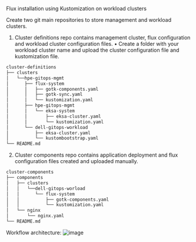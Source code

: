 Flux installation using Kustomization on workload clusters

Create two git main repositories to store management and workload clusters.
1.	Cluster definitions repo contains management cluster, flux configuration and workload cluster configuration files.
•	Create a folder with your workload cluster name and upload the cluster configuration file and kustomization file.
```bash
cluster-definitions
├── clusters
│   └──hpe-gitops-mgmt
│      ├── flux-system
│      │   ├── gotk-components.yaml
│      │   ├── gotk-sync.yaml
│      │   └── kustomization.yaml
│      ├── hpe-gitops-mgmt
│      │   └── eksa-system
│      │       ├── eksa-cluster.yaml
│      │       └── kustomization.yaml
│      └── dell-gitops-workload
│          ├── eksa-cluster.yaml
│          └── kustombootstrap.yaml
└── README.md
```
2.	Cluster components repo contains application deployment and flux configuration files created and uploaded manually.
```bash
cluster-components
├── components
│   ├── clusters
│   │   └──dell-gitops-worload
│   │      └── flux-system
│   │          ├── gotk-components.yaml
│   │          └── kustomization.yaml
│   └── nginx
│       └── nginx.yaml     
└── README.md
```

Workflow architecture:
![image](https://github.com/user-attachments/assets/aaa254da-f030-43b8-8e1b-2946a79aed1e)

  
